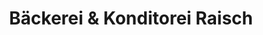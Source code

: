 ---
title: "Bäckerei & Konditorei Raisch"
url: /pforzheim/baeckerei-und-konditorei-raisch/
shop: Bäckerei
---